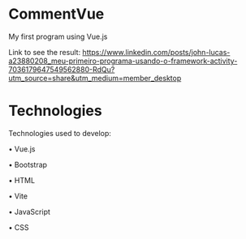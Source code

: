 # CommentVue
My first program using Vue.js

Link to see the result: https://www.linkedin.com/posts/john-lucas-a23880208_meu-primeiro-programa-usando-o-framework-activity-7036179647549562880-RdQu?utm_source=share&utm_medium=member_desktop

# Technologies

Technologies used to develop:

• Vue.js

• Bootstrap

• HTML

• Vite

• JavaScript

• CSS
